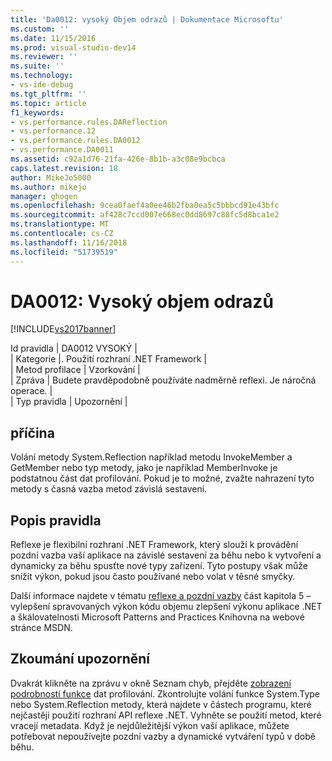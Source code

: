 ```yaml
---
title: 'Da0012: vysoký Objem odrazů | Dokumentace Microsoftu'
ms.custom: ''
ms.date: 11/15/2016
ms.prod: visual-studio-dev14
ms.reviewer: ''
ms.suite: ''
ms.technology:
- vs-ide-debug
ms.tgt_pltfrm: ''
ms.topic: article
f1_keywords:
- vs.performance.rules.DAReflection
- vs.performance.12
- vs.performance.rules.DA0012
- vs.performance.DA0011
ms.assetid: c92a1d76-21fa-426e-8b1b-a3c08e9bcbca
caps.latest.revision: 18
author: MikeJo5000
ms.author: mikejo
manager: ghogen
ms.openlocfilehash: 9cea0faef4a0ee46b2fba0ea5c5bbbcd91e43bfc
ms.sourcegitcommit: af428c7ccd007e668ec0dd8697c88fc5d8bca1e2
ms.translationtype: MT
ms.contentlocale: cs-CZ
ms.lasthandoff: 11/16/2018
ms.locfileid: "51739519"
---
```

# <a name="da0012-significant-amount-of-reflection"></a>DA0012: Vysoký objem odrazů
[!INCLUDE[vs2017banner](../includes/vs2017banner.md)]

Id pravidla | DA0012 VYSOKÝ |  
| Kategorie |. Použití rozhraní .NET Framework |  
| Metod profilace | Vzorkování |  
| Zpráva | Budete pravděpodobně používáte nadměrně reflexi. Je náročná operace. |  
| Typ pravidla | Upozornění |  
  
## <a name="cause"></a>příčina  
 Volání metody System.Reflection například metodu InvokeMember a GetMember nebo typ metody, jako je například MemberInvoke je podstatnou část dat profilování. Pokud je to možné, zvažte nahrazení tyto metody s časná vazba metod závislá sestavení.  
  
## <a name="rule-description"></a>Popis pravidla  
 Reflexe je flexibilní rozhraní .NET Framework, který slouží k provádění pozdní vazba vaší aplikace na závislé sestavení za běhu nebo k vytvoření a dynamicky za běhu spusťte nové typy zařízení. Tyto postupy však může snížit výkon, pokud jsou často používané nebo volat v těsné smyčky.  
  
 Další informace najdete v tématu [reflexe a pozdní vazby](http://go.microsoft.com/fwlink/?LinkId=177826) část kapitola 5 – vylepšení spravovaných výkon kódu objemu zlepšení výkonu aplikace .NET a škálovatelnosti Microsoft Patterns and Practices Knihovna na webové stránce MSDN.  
  
## <a name="how-to-investigate-a-warning"></a>Zkoumání upozornění  
 Dvakrát klikněte na zprávu v okně Seznam chyb, přejděte [zobrazení podrobností funkce](../profiling/function-details-view.md) dat profilování. Zkontrolujte volání funkce System.Type nebo System.Reflection metody, která najdete v částech programu, které nejčastěji použití rozhraní API reflexe .NET. Vyhněte se použití metod, které vracejí metadata. Když je nejdůležitější výkon vaší aplikace, můžete potřebovat nepoužívejte pozdní vazby a dynamické vytváření typů v době běhu.



